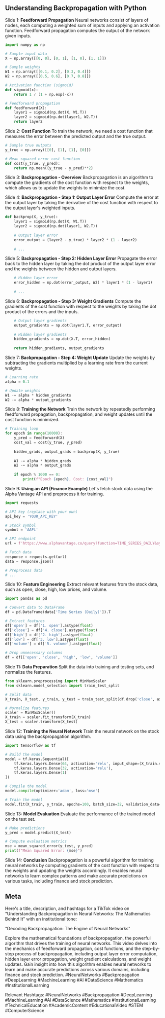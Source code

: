 ## Understanding Backpropagation with Python

Slide 1: **Feedforward Propagation** Neural networks consist of layers of nodes, each computing a weighted sum of inputs and applying an activation function. Feedforward propagation computes the output of the network given inputs.

```python
import numpy as np

# Sample input data
X = np.array([[0, 0], [0, 1], [1, 0], [1, 1]])

# Sample weights
W1 = np.array([[0.1, 0.2], [0.3, 0.4]])
W2 = np.array([[0.5, 0.6], [0.7, 0.8]])

# Activation function (sigmoid)
def sigmoid(x):
    return 1 / (1 + np.exp(-x))

# Feedforward propagation
def feedforward(X):
    layer1 = sigmoid(np.dot(X, W1.T))
    layer2 = sigmoid(np.dot(layer1, W2.T))
    return layer2
```

Slide 2: **Cost Function** To train the network, we need a cost function that measures the error between the predicted output and the true output.

```python
# Sample true outputs
y_true = np.array([[0], [1], [1], [0]])

# Mean squared error cost function
def cost(y_true, y_pred):
    return np.mean((y_true - y_pred)**2)
```

Slide 3: **Backpropagation - Overview** Backpropagation is an algorithm to compute the gradients of the cost function with respect to the weights, which allows us to update the weights to minimize the cost.

Slide 4: **Backpropagation - Step 1: Output Layer Error** Compute the error at the output layer by taking the derivative of the cost function with respect to the output layer's weighted inputs.

```python
def backprop(X, y_true):
    layer1 = sigmoid(np.dot(X, W1.T))
    layer2 = sigmoid(np.dot(layer1, W2.T))
    
    # Output layer error
    error_output = (layer2 - y_true) * layer2 * (1 - layer2)
    
    # ...
```

Slide 5: **Backpropagation - Step 2: Hidden Layer Error** Propagate the error back to the hidden layer by taking the dot product of the output layer error and the weights between the hidden and output layers.

```python
    # Hidden layer error
    error_hidden = np.dot(error_output, W2) * layer1 * (1 - layer1)
    
    # ...
```

Slide 6: **Backpropagation - Step 3: Weight Gradients** Compute the gradients of the cost function with respect to the weights by taking the dot product of the errors and the inputs.

```python
    # Output layer gradients
    output_gradients = np.dot(layer1.T, error_output)
    
    # Hidden layer gradients
    hidden_gradients = np.dot(X.T, error_hidden)
    
    return hidden_gradients, output_gradients
```

Slide 7: **Backpropagation - Step 4: Weight Update** Update the weights by subtracting the gradients multiplied by a learning rate from the current weights.

```python
# Learning rate
alpha = 0.1

# Update weights
W1 -= alpha * hidden_gradients
W2 -= alpha * output_gradients
```

Slide 8: **Training the Network** Train the network by repeatedly performing feedforward propagation, backpropagation, and weight updates until the cost function is minimized.

```python
# Training loop
for epoch in range(10000):
    y_pred = feedforward(X)
    cost_val = cost(y_true, y_pred)
    
    hidden_grads, output_grads = backprop(X, y_true)
    
    W1 -= alpha * hidden_grads
    W2 -= alpha * output_grads
    
    if epoch % 1000 == 0:
        print(f"Epoch {epoch}, Cost: {cost_val}")
```

Slide 9: **Using an API (Finance Example)** Let's fetch stock data using the Alpha Vantage API and preprocess it for training.

```python
import requests

# API key (replace with your own)
api_key = 'YOUR_API_KEY'

# Stock symbol
symbol = 'AAPL'

# API endpoint
url = f'https://www.alphavantage.co/query?function=TIME_SERIES_DAILY&symbol={symbol}&apikey={api_key}'

# Fetch data
response = requests.get(url)
data = response.json()

# Preprocess data
# ...
```

Slide 10: **Feature Engineering** Extract relevant features from the stock data, such as open, close, high, low prices, and volume.

```python
import pandas as pd

# Convert data to DataFrame
df = pd.DataFrame(data['Time Series (Daily)']).T

# Extract features
df['open'] = df['1. open'].astype(float)
df['close'] = df['4. close'].astype(float)
df['high'] = df['2. high'].astype(float)
df['low'] = df['3. low'].astype(float)
df['volume'] = df['5. volume'].astype(float)

# Drop unnecessary columns
df = df[['open', 'close', 'high', 'low', 'volume']]
```

Slide 11: **Data Preparation** Split the data into training and testing sets, and normalize the features.

```python
from sklearn.preprocessing import MinMaxScaler
from sklearn.model_selection import train_test_split

# Split data
X_train, X_test, y_train, y_test = train_test_split(df.drop('close', axis=1), df['close'], test_size=0.2)

# Normalize features
scaler = MinMaxScaler()
X_train = scaler.fit_transform(X_train)
X_test = scaler.transform(X_test)
```

Slide 12: **Training the Neural Network** Train the neural network on the stock data using the backpropagation algorithm.

```python
import tensorflow as tf

# Build the model
model = tf.keras.Sequential([
    tf.keras.layers.Dense(64, activation='relu', input_shape=(X_train.shape[1],)),
    tf.keras.layers.Dense(32, activation='relu'),
    tf.keras.layers.Dense(1)
])

# Compile the model
model.compile(optimizer='adam', loss='mse')

# Train the model
model.fit(X_train, y_train, epochs=100, batch_size=32, validation_data=(X_test, y_test))
```

Slide 13: **Model Evaluation** Evaluate the performance of the trained model on the test set.

```python
# Make predictions
y_pred = model.predict(X_test)

# Compute evaluation metrics
mse = mean_squared_error(y_test, y_pred)
print(f"Mean Squared Error: {mse}")
```

Slide 14: **Conclusion** Backpropagation is a powerful algorithm for training neural networks by computing gradients of the cost function with respect to the weights and updating the weights accordingly. It enables neural networks to learn complex patterns and make accurate predictions on various tasks, including finance and stock prediction.

## Meta
Here's a title, description, and hashtags for a TikTok video on "Understanding Backpropagation in Neural Networks: The Mathematics Behind It" with an institutional tone:

"Decoding Backpropagation: The Engine of Neural Networks"

Explore the mathematical foundations of backpropagation, the powerful algorithm that drives the training of neural networks. This video delves into the mechanics of feedforward propagation, cost functions, and the step-by-step process of backpropagation, including output layer error computation, hidden layer error propagation, weight gradient calculations, and weight updates. Gain insight into how this algorithm enables neural networks to learn and make accurate predictions across various domains, including finance and stock prediction. #NeuralNetworks #Backpropagation #DeepLearning #MachineLearning #AI #DataScience #Mathematics #InstitutionalLearning

Relevant Hashtags: #NeuralNetworks #Backpropagation #DeepLearning #MachineLearning #AI #DataScience #Mathematics #InstitutionalLearning #TechnicalEducation #AcademicContent #EducationalVideo #STEM #ComputerScience

